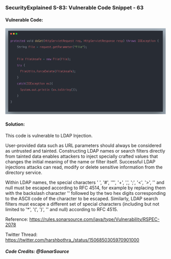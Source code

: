 ### SecurityExplained S-83: Vulnerable Code Snippet - 63

#### Vulnerable Code: 

![Vulnerable Code](../media/code-63.png)


#### Solution: 

This code is vulnerable to LDAP Injection. 

User-provided data such as URL parameters should always be considered as untrusted and tainted. Constructing LDAP names or search filters directly from tainted data enables attackers to inject specially crafted values that changes the initial meaning of the name or filter itself. Successful LDAP injections attacks can read, modify or delete sensitive information from the directory service.

Within LDAP names, the special characters ' ', '#', '"', '+', ',', ';', '<', '>', '\' and null must be escaped according to RFC 4514, for example by replacing them with the backslash character '\' followed by the two hex digits corresponding to the ASCII code of the character to be escaped. Similarly, LDAP search filters must escape a different set of special characters (including but not limited to '*', '(', ')', '\' and null) according to RFC 4515.

Reference: https://rules.sonarsource.com/java/type/Vulnerability/RSPEC-2078

Twitter Thread: https://twitter.com/harshbothra_/status/1506850305970901000

##### Code Credits: @SonarSource
 